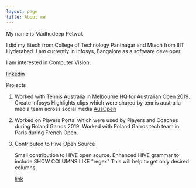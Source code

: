 ```yaml
---
layout: page
title: About me
---
```


My name is Madhudeep Petwal.

I did my Btech from College of Technology Pantnagar and Mtech from IIIT Hyderabad.
I am currently in Infosys, Bangalore as a software developer.

I am interested in Computer Vision.

[linkedin](https://www.linkedin.com/in/madhudeep-petwal)

Projects

1. Worked with Tennis Australia in Melbourne HQ for Australian Open 2019. 
Create Infosys Highlights clips which were shared by tennis australia media team across social media
[AusOpen](https://ausopen.com/watch#tab=infosys%20ai%20clips)

2. Worked on Players Portal which were used by Players and Coaches during Roland Garros 2019.
	Worked with Roland Garros tech team in Paris during French Open.

3. Contributed to Hive Open Source

	Small contribution to HIVE open source.
	Enhanced HIVE grammar to include SHOW COLUMNS LIKE "regex"
	This will help to get only desired columns.

	[link](https://issues.apache.org/jira/browse/HIVE-18373)